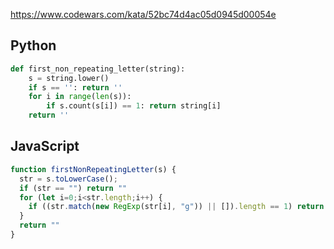 https://www.codewars.com/kata/52bc74d4ac05d0945d00054e

## Python
```python
def first_non_repeating_letter(string):
    s = string.lower()
    if s == '': return ''
    for i in range(len(s)):
        if s.count(s[i]) == 1: return string[i]
    return ''
```

## JavaScript
```js
function firstNonRepeatingLetter(s) {
  str = s.toLowerCase();
  if (str == "") return ""
  for (let i=0;i<str.length;i++) {
    if ((str.match(new RegExp(str[i], "g")) || []).length == 1) return s[i]
  }
  return ""
}
```